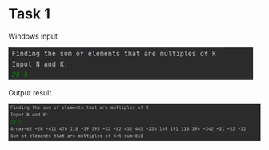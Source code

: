 Task 1
====================

Windows input 

![](https://github.com/DzmitrySiarheyeu/Epam/blob/main/Second-chapter-of-the-course/One-dimensional%20arrays/Task%201/img/1.PNG)

Output result

![](https://github.com/DzmitrySiarheyeu/Epam/blob/main/Second-chapter-of-the-course/One-dimensional%20arrays/Task%201/img/2.PNG)
